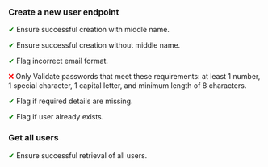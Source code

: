 ### Create a new user endpoint
<span style="color:green;">&#10004;</span> Ensure successful creation with middle name. 

<span style="color:green;">&#10004;</span> Ensure successful creation without middle name. 

<span style="color:green;">&#10004;</span> Flag incorrect email format.

<span style="color:red;">&#10060;</span> Only Validate passwords that meet these requirements: at least 1 number, 1 special character, 1 capital letter, and minimum length of 8 characters. 

<span style="color:green;">&#10004;</span> Flag if required details are missing. 

<span style="color:green;">&#10004;</span> Flag if user already exists. 

### Get all users
<span style="color:green;">&#10004;</span> Ensure successful retrieval of all users.